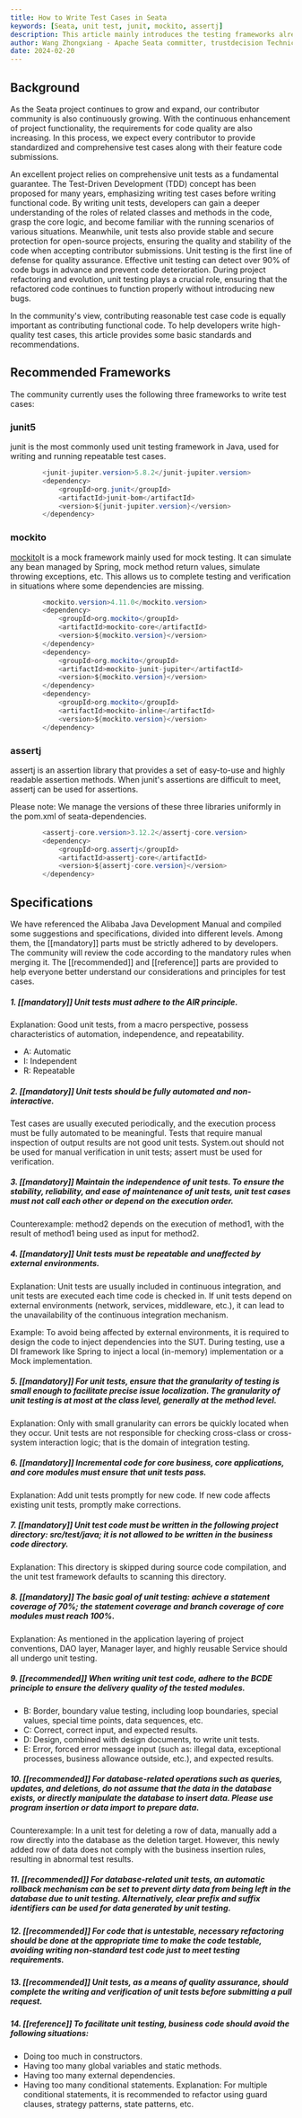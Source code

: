 ```yaml
---
title: How to Write Test Cases in Seata
keywords: [Seata, unit test, junit, mockito, assertj]
description: This article mainly introduces the testing frameworks already used in Seata and community suggestions on how developers can better write test cases.
author: Wang Zhongxiang - Apache Seata committer, trustdecision Technical Expert
date: 2024-02-20
---
```


## Background
As the Seata project continues to grow and expand, our contributor community is also continuously growing. With the continuous enhancement of project functionality, the requirements for code quality are also increasing. In this process, we expect every contributor to provide standardized and comprehensive test cases along with their feature code submissions.

An excellent project relies on comprehensive unit tests as a fundamental guarantee. The Test-Driven Development (TDD) concept has been proposed for many years, emphasizing writing test cases before writing functional code. By writing unit tests, developers can gain a deeper understanding of the roles of related classes and methods in the code, grasp the core logic, and become familiar with the running scenarios of various situations. Meanwhile, unit tests also provide stable and secure protection for open-source projects, ensuring the quality and stability of the code when accepting contributor submissions. Unit testing is the first line of defense for quality assurance. Effective unit testing can detect over 90% of code bugs in advance and prevent code deterioration. During project refactoring and evolution, unit testing plays a crucial role, ensuring that the refactored code continues to function properly without introducing new bugs.

In the community's view, contributing reasonable test case code is equally important as contributing functional code. To help developers write high-quality test cases, this article provides some basic standards and recommendations.

## Recommended Frameworks
The community currently uses the following three frameworks to write test cases:

### junit5
junit is the most commonly used unit testing framework in Java, used for writing and running repeatable test cases.


```java
        <junit-jupiter.version>5.8.2</junit-jupiter.version>
        <dependency>
            <groupId>org.junit</groupId>
            <artifactId>junit-bom</artifactId>
            <version>${junit-jupiter.version}</version>
        </dependency>
```

### mockito
[mockito](https://javadoc.io/static/org.mockito/mockito-core/5.10.0/org/mockito/Mockito.html)It is a mock framework mainly used for mock testing. It can simulate any bean managed by Spring, mock method return values, simulate throwing exceptions, etc. This allows us to complete testing and verification in situations where some dependencies are missing.

```java
        <mockito.version>4.11.0</mockito.version>
        <dependency>
            <groupId>org.mockito</groupId>
            <artifactId>mockito-core</artifactId>
            <version>${mockito.version}</version>
        </dependency>
        <dependency>
            <groupId>org.mockito</groupId>
            <artifactId>mockito-junit-jupiter</artifactId>
            <version>${mockito.version}</version>
        </dependency>
        <dependency>
            <groupId>org.mockito</groupId>
            <artifactId>mockito-inline</artifactId>
            <version>${mockito.version}</version>
        </dependency>
```
### assertj
assertj is an assertion library that provides a set of easy-to-use and highly readable assertion methods. When junit's assertions are difficult to meet, assertj can be used for assertions.

Please note: We manage the versions of these three libraries uniformly in the pom.xml of seata-dependencies.


```java
        <assertj-core.version>3.12.2</assertj-core.version>
        <dependency>
            <groupId>org.assertj</groupId>
            <artifactId>assertj-core</artifactId>
            <version>${assertj-core.version}</version>
        </dependency>
```
## Specifications
We have referenced the Alibaba Java Development Manual and compiled some suggestions and specifications, divided into different levels. Among them, the [[mandatory]] parts must be strictly adhered to by developers. The community will review the code according to the mandatory rules when merging it. The [[recommended]] and [[reference]] parts are provided to help everyone better understand our considerations and principles for test cases.

##### 1. [[mandatory]] Unit tests must adhere to the AIR principle.

Explanation: Good unit tests, from a macro perspective, possess characteristics of automation, independence, and repeatability.
- A: Automatic
- I: Independent
- R: Repeatable

##### 2. [[mandatory]] Unit tests should be fully automated and non-interactive.
Test cases are usually executed periodically, and the execution process must be fully automated to be meaningful. Tests that require manual inspection of output results are not good unit tests. System.out should not be used for manual verification in unit tests; assert must be used for verification.

##### 3. [[mandatory]] Maintain the independence of unit tests. To ensure the stability, reliability, and ease of maintenance of unit tests, unit test cases must not call each other or depend on the execution order.
Counterexample: method2 depends on the execution of method1, with the result of method1 being used as input for method2.

##### 4. [[mandatory]] Unit tests must be repeatable and unaffected by external environments.
Explanation: Unit tests are usually included in continuous integration, and unit tests are executed each time code is checked in. If unit tests depend on external environments (network, services, middleware, etc.), it can lead to the unavailability of the continuous integration mechanism.

Example: To avoid being affected by external environments, it is required to design the code to inject dependencies into the SUT. During testing, use a DI framework like Spring to inject a local (in-memory) implementation or a Mock implementation.

##### 5. [[mandatory]] For unit tests, ensure that the granularity of testing is small enough to facilitate precise issue localization. The granularity of unit testing is at most at the class level, generally at the method level.
Explanation: Only with small granularity can errors be quickly located when they occur. Unit tests are not responsible for checking cross-class or cross-system interaction logic; that is the domain of integration testing.

##### 6. [[mandatory]] Incremental code for core business, core applications, and core modules must ensure that unit tests pass.
Explanation: Add unit tests promptly for new code. If new code affects existing unit tests, promptly make corrections.

##### 7. [[mandatory]] Unit test code must be written in the following project directory: src/test/java; it is not allowed to be written in the business code directory.
Explanation: This directory is skipped during source code compilation, and the unit test framework defaults to scanning this directory.

##### 8. [[mandatory]] The basic goal of unit testing: achieve a statement coverage of 70%; the statement coverage and branch coverage of core modules must reach 100%.
Explanation: As mentioned in the application layering of project conventions, DAO layer, Manager layer, and highly reusable Service should all undergo unit testing.

##### 9. [[recommended]] When writing unit test code, adhere to the BCDE principle to ensure the delivery quality of the tested modules.
- B: Border, boundary value testing, including loop boundaries, special values, special time points, data sequences, etc.
- C: Correct, correct input, and expected results.
- D: Design, combined with design documents, to write unit tests.
- E: Error, forced error message input (such as: illegal data, exceptional processes, business allowance outside, etc.), and expected results.

##### 10. [[recommended]] For database-related operations such as queries, updates, and deletions, do not assume that the data in the database exists, or directly manipulate the database to insert data. Please use program insertion or data import to prepare data.
Counterexample: In a unit test for deleting a row of data, manually add a row directly into the database as the deletion target. However, this newly added row of data does not comply with the business insertion rules, resulting in abnormal test results.

##### 11. [[recommended]] For database-related unit tests, an automatic rollback mechanism can be set to prevent dirty data from being left in the database due to unit testing. Alternatively, clear prefix and suffix identifiers can be used for data generated by unit testing.

##### 12. [[recommended]] For code that is untestable, necessary refactoring should be done at the appropriate time to make the code testable, avoiding writing non-standard test code just to meet testing requirements.

##### 13. [[recommended]] Unit tests, as a means of quality assurance, should complete the writing and verification of unit tests before submitting a pull request.

##### 14. [[reference]] To facilitate unit testing, business code should avoid the following situations:
- Doing too much in constructors.
- Having too many global variables and static methods.
- Having too many external dependencies.
- Having too many conditional statements.
Explanation: For multiple conditional statements, it is recommended to refactor using guard clauses, strategy patterns, state patterns, etc.

